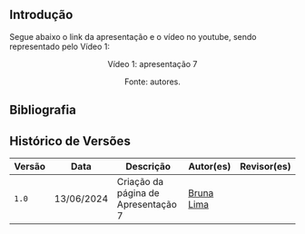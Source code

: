 ## Introdução

<p>Segue abaixo o link da apresentação e o vídeo no youtube, sendo representado pelo Vídeo 1:</p>

<center>

<p>Vídeo 1: apresentação 7</p>
Fonte: autores.

</center>

## Bibliografia

## Histórico de Versões

| Versão |    Data    | Descrição                                 | Autor(es)                                       | Revisor(es)                                    |
| ------ | :--------: | ----------------------------------------- | ----------------------------------------------- | ---------------------------------------------- |
| `1.0`   | 13/06/2024 | Criação da página de Apresentação 7     | [Bruna Lima](https://github.com/libruna) |    |  

